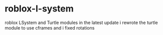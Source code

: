 # roblox-l-system
roblox LSystem and Turtle modules
in the latest update i rewrote the turtle module to use cframes and i fixed rotations
